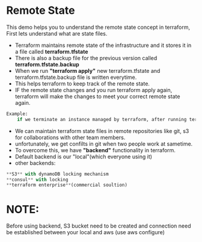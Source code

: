 # Remote State

This demo helps you to understand the remote state concept in terraform, First lets understand what are state files.

- Terraform maintains remote state of the infrastructure and it stores it in a file called **terraform.tfstate**
- There is also a backup file for the previous version called **terraform.tfstate.backup**
- When we run **"terraform apply"** new terraform.tfstate and terraform.tfstate.backup file is written everytime.
- This helps terraform to keep track of the remote state.
- IF  the remote state changes and you run terraform apply again, terraform will make the changes to meet your correct remote state again.
```python
Example:
    if we terminate an instance managed by terraform, after running terraform apply, instance will be started.
```
- We can maintain terraform state files in remote repositories like git, s3 for collaborations with other team members.
- unfortunately, we get confilts in git when two people work at sametime.
- To overcome this, we have **"backend"** functionality in terraform.
- Default backend is our "local"(which everyone using it)
- other backends:
```python
**S3** with dynamoDB locking mechanism
**consul** with locking
**terraform enterprise**(commercial soultion)
```

# NOTE: 
Before using backend, S3 bucket need to be created and connection need be established between your local and aws (use aws configure)
